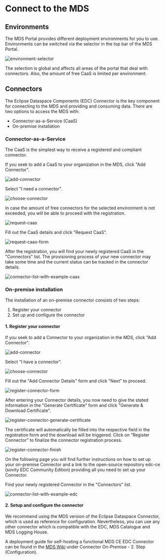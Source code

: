 # Connect to the MDS

## Environments

The MDS Portal provides different deployment environments for you to use.
Environments can be switched via the selector in the top bar of the MDS Portal.

![environment-selector](images/connect-to-the-mds/environment-selector.png)

The selection is global and affects all areas of the portal that deal with connectors.
Also, the amount of free CaaS is limited per environment.

## Connectors

The Eclipse Dataspace Components (EDC) Connector is the key component for connecting to the MDS and providing and consuming data.
There are two options to access the MDS with:

- Connector-as-a-Service (CaaS)
- On-premise installation

### Connector-as-a-Service

The CaaS is the simplest way to receive a registered and compliant connector.

If you seek to add a CaaS to your organization in the MDS, click "Add Connector".

![add-connector](images/connect-to-the-mds/add-connector.png)

Select "I need a connector".

![choose-connector](images/connect-to-the-mds/choose-connector-registration.png)

In case the amount of free connectors for the selected environment is not exceeded, you will be able to proceed with the registration.

![request-caas](images/connect-to-the-mds/request-caas.png)

Fill out the CaaS details and click "Request CaaS".

![request-caas-form](images/connect-to-the-mds/request-caas-form.png)

After the registration, you will find your newly registered CaaS in the "Connectors" list.
The provisioning process of your new connector may take some time and the current status can be tracked in the connector details.

![connector-list-with-example-caas](images/connect-to-the-mds/connector-list-with-example-caas.png)

### On-premise installation

The installation of an on-premise connector consists of two steps:

1. Register your connector 
2. Set up and configure the connector

#### 1. Register your connector

If you seek to add a Connector to your organization in the MDS, click "Add Connector".

![add-connector](images/connect-to-the-mds/add-connector.png)

Select "I have a connector".

![choose-connector](images/connect-to-the-mds/choose-connector-registration.png)

Fill out the "Add Connector Details" form and click "Next" to proceed.

![register-connector-form](images/connect-to-the-mds/register-connector-form.png)

After entering your Connector details, you now need to give the stated information in the "Generate Certificate" form and click "Generate & Download Certificate".

![register-connector-generate-certificate](images/connect-to-the-mds/register-connector-generate-certificate.png)

The certificate will automatically be filled into the respective field in the registration form and the download will be triggered.
Click on “Register Connector” to finalize the connector registration process.

![register-connector-finish](images/connect-to-the-mds/register-connector-finish.png)

On the following page you will find further instructions on how to set up your on-premise Connector and a link to the open-source repository edc-ce (sovity EDC Community Edition) providing all you need to set up your Connector.

Find your newly registered Connector in the "Connectors" list.

![connector-list-with-example-edc](images/connect-to-the-mds/connector-list-with-example-edc.png)

#### 2. Setup and configure the connector

We recommend using the MDS version of the Eclipse Dataspace Connector, which is used as reference for configuration. Nevertheless, you can use any other connector which is compatible with the EDC, MDS Catalogue and MDS Logging House.

A deployment guide for self-hosting a functional MDS CE EDC Connector can be found in the [MDS Wiki](https://github.com/Mobility-Data-Space/mobility-data-space/wiki) under Connector On-Premise - 2. Step (Configuration).



